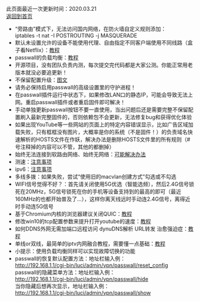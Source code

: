 此页面最近一次更新时间：2020.03.21                 
[返回到首页](https://passwallopenwrt.github.io/website/)          
* “旁路由”模式下，无法访问国内网络，在防火墙自定义规则添加：           
iptables -t nat -I POSTROUTING -j MASQUERADE                 
* 默认未设置允许的设备不能使用代理、自由指定不同客户端使用不同线路（盒子看Netflix）：[教程](https://youtu.be/qkga9DN5H08)       
* passwall的负载均衡：[教程](https://youtu.be/TRdOfTykgRw)                 
* 开源项目，没有团队负责内测，每次提交完代码都是大家公测。你能正常用老版本就没必要追更新！
* 不保留配置升级：[图文](./upgrade.md)                 
* 请务必保持启用passwall的高级设置里的守护进程！      
* 在passwall插件运行中状态下，如果修改LAN口的静态IP，可能会导致无法上网。重启passwall插件或者重启固件即可解决！         
* 手动单独更新passwall按钮不要一直使用，当出问题后还是需要完整不保留配置刷入最新完整固件的，否则依赖包不会更新，无法修复bug和获得优化体验      
* 如果出现YouTube等一些网站的页面上的特定内容错误显示，比如广告区域加载失败，只有框框没有图片，大概率是你的系统（不是固件！）的负责域名快速解析的HOSTS文件在作妖，解决办法是删除HOSTS文件里的所有规则（# 号注释掉的内容可以不管，其他的都删掉）    
* 始终无法连接到软路由网络、始终无网络：[可能解决办法](./winproxy.md)               
* 测速：[注意事项](./speed.md)        
* ipv6：[注意事项](./ipv6.md)                
* 多线多拨：如果失败，尝试“使用旧的macvlan创建方式”勾选或不勾选            
* WIFI信号觉得不好？：首先请关闭使用5G优选（智能选频），然后2.4G信号锁死在20MHz，5G信号锁死在你的手机等设备支持到的最高的即可（最近160MHz的也都开始普及了...），这样你离天线远时手动连2.4G信号，离得近时手动连5G信号                  
* 基于Chromium内核的浏览器建议关闭QUIC：[教程](https://www.echoteen.com/turnoff-quic.html)               
* 修改win10的tcp配置参数来提升打开youtube的速度：[教程](https://bincode.cc/ssr-win10-tcp-youtube-speed/)                    
* 如何DDNS外网无需加端口远程访问 dynuDNS解析 URL转发 治愈强迫症：[教程](https://youtu.be/c4HSZzTM7G0)             
* 单线or双线，最简单的iptv内网融合教程，需要懂一点基础：[教程](https://github.com/luckyyyyy/blog/issues/44)         
* 小提示：使用负载均衡同样可以实现故障切换的功能          
* passwall的恢复默认配置方法：地址栏输入例：                      
  http://192.168.1.1/cgi-bin/luci/admin/vpn/passwall/reset_config        
  passwall的隐藏菜单方法：地址栏输入例：                 
  http://192.168.1.1/cgi-bin/luci/admin/vpn/passwall/hide                            
  当你隐藏后想再次显示，地址栏输入例：                  
  http://192.168.1.1/cgi-bin/luci/admin/vpn/passwall/show                 
  
     

